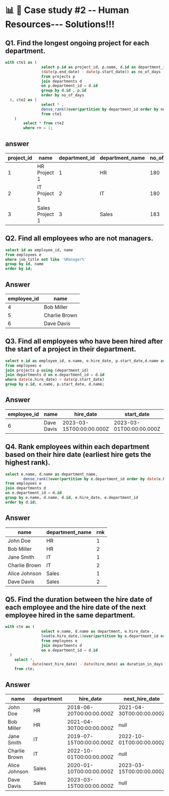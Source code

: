 #  📊 📝 Case study #2 -- Human Resources--- Solutions!!!





##  Q1. Find the longest ongoing project for each department.


```sql
with cte1 as (
  				select p.id as project_id, p.name, d.id as department_id,d.name,
  				(date(p.end_date) - date(p.start_date)) as no_of_days
  				from projects p
  				join departments d
  				on p.department_id = d.id
  				group by d.id , p.id
  				order by no_of_days
  ), cte2 as (
    			select * , 
    			dense_rank()over(partition by department_id order by no_of_days desc) as rn
    			from cte1
    )
    	select * from cte2
        where rn = 1;

  ```
 ## answer 
  
|  project_id |	name |	department_id |department_name | no_of_days |rn
|-------------|-----|----------------|-------|-----------|--
 |1	        | HR Project 1 |	1	|HR|	180	|1|
|2	|IT Project 1|	2|	IT|	180|	1|
|3	|Sales Project 1|	3	|Sales|	183|	1   |




## Q2. Find all employees who are not managers.


```sql
select id as employee_id, name
from employees e
where job_title not like '%Manager%'
group by id, name
order by id;
```

## Answer

|employee_id|	name|
|------------|------|
|4	|Bob Miller|
|5	|Charlie Brown|
|6	|Dave Davis|




## Q3. Find all employees who have been hired after the start of a project in their department.



```sql
select e.id as employee_id, e.name, e.hire_date, p.start_date,d.name as department_name
from employees e
join projects p using (department_id)
join departments d on e.department_id = d.id
where date(e.hire_date) > date(p.start_date)
group by e.id, e.name, p.start_date, d.name;
```
## Answer

|employee_id|	name|	hire_date|	start_date|department_name|
|--------|-------|--------|-------|-------|
|6	|Dave Davis	|2023-03-15T00:00:00.000Z|	2023-03-01T00:00:00.000Z|	Sales|




## Q4. Rank employees within each department based on their hire date (earliest hire gets the highest rank).



```sql
select e.name, d.name as department_name,
		dense_rank()over(partition by e.department_id order by date(e.hire_date)) as rnk
from employees e 
join departments d 
on e.department_id = d.id
group by e.name, d.name, d.id, e.hire_date, e.department_id
order by d.id;
```

## Answer

|name|department_name|rnk|
|----|------|-------|
|John Doe|	HR|	1|
|Bob Miller|	HR|	2|
|Jane Smith|	IT|	1|
|Charlie Brown|	IT	|2|
|Alice Johnson|	Sales|	1|
|Dave Davis	|Sales	|2|




## Q5. Find the duration between the hire date of each employee and the hire date of the next employee hired in the same department.



```sql
with cte as (
  				select e.name, d.name as department, e.hire_date ,
  				lead(e.hire_date,1)over(partition by e.department_id order by e.hire_date) as next_hire_date
  				from employees e 
  				join departments d
  				on e.department_id = d.id
  )
  	select *, 
    		date(next_hire_date) - date(hire_date) as duration_in_days
    from cte;
```

## Answer


|name	|department	|hire_date|	next_hire_date|	duration_in_days|
|-----|-----|-----|-----|-----|
|John Doe|	HR	|2018-06-20T00:00:00.000Z|	2021-04-30T00:00:00.000Z|	1045|
|Bob Miller	|HR	|2021-04-30T00:00:00.000Z|	null|	null|
Jane Smith|	IT|	2019-07-15T00:00:00.000Z|	2022-10-01T00:00:00.000Z|	1174|
|Charlie Brown	|IT	|2022-10-01T00:00:00.000Z	|null|	null
|Alice Johnson	|Sales|	2020-01-10T00:00:00.000Z|	2023-03-15T00:00:00.000Z|	1160|
|Dave Davis|	Sales|	2023-03-15T00:00:00.000Z|	null|	null|

    






